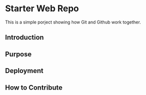 # Starter Web Repo

This is a simple porject showing how Git and Github work together. 

## Introduction

## Purpose

## Deployment 

## How to Contribute
